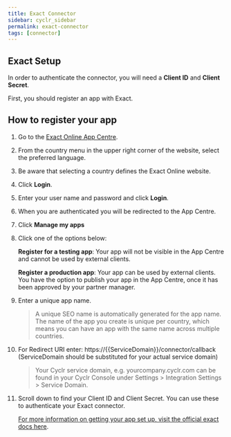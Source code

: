 ```yaml
---
title: Exact Connector
sidebar: cyclr_sidebar
permalink: exact-connector
tags: [connector]
---
```


Exact Setup
---------------
In order to authenticate the connector, you will need a **Client ID** and **Client Secret**.

First, you should register an app with Exact.

How to register your app
---------------

1. Go to the [Exact Online App Centre](https://apps.exactonline.com/gb/en-gb/V2).
2. From the country menu in the upper right corner of the website, select the preferred language.
3. Be aware that selecting a country defines the Exact Online website.
4. Click **Login**.
5. Enter your user name and password and click **Login**.
6. When you are authenticated you will be redirected to the App Centre.
7. Click **Manage my apps**
8. Click one of the options below:

    **Register for a testing app**: Your app will not be visible in the App Centre and cannot be used by external clients.
  
    **Register a production app**: Your app can be used by external clients. You have the option to publish your app in the App Centre, once it has been approved by your partner manager.

9. Enter a unique app name.  

   >A unique SEO name is automatically generated for the app name. The name of the app you create is unique per country, which means you can have an app with the same name across multiple countries.
  
10. For Redirect URI enter: <span>ht</span>tps://{{ServiceDomain}}/connector/callback (ServiceDomain should be substituted for your actual service domain)
    
    >Your Cyclr service domain, e.g. yourcompany.cyclr.com can be found in your Cyclr Console under Settings > Integration Settings > Service Domain.

11. Scroll down to find your Client ID and Client Secret. You can use these to authenticate your Exact connector.

  

    [For more information on getting your app set up, visit the official exact docs here](https://support.exactonline.com/community/s/knowledge-base#All-All-DNO-Content-oauth-eol-oauth-devstep1).

